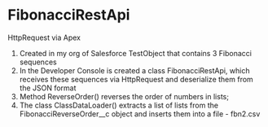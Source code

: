# FibonacciRestApi
HttpRequest via Apex
1. Created in my org of Salesforce TestObject that contains 3 Fibonacci sequences
2. In the Developer Console is created a class FibonacciRestApi, which receives these sequences via HttpRequest and deserialize them from the JSON format
3. Method ReverseOrder() reverses the order of numbers in lists;
4. The class ClassDataLoader() extracts a list of lists from the FibonacciReverseOrder__c object and inserts them into a file - fbn2.csv
